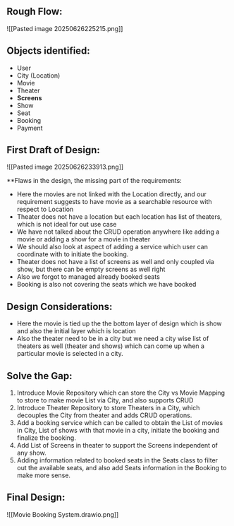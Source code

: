 
## Rough Flow:

![[Pasted image 20250626225215.png]]

## Objects identified:

- User
- City (Location)
- Movie
- Theater
- **Screens**
- Show
- Seat
- Booking
- Payment

## First Draft of Design:

![[Pasted image 20250626233913.png]]

**Flaws in the design, the missing part of the requirements:

- Here the movies are not linked with the Location directly, and our requirement suggests to have movie as a searchable resource with respect to Location
- Theater does not have a location but each location has list of theaters, which is not ideal for out use case
- We have not talked about the CRUD operation anywhere like adding a movie or adding a show for a movie in theater
- We should also look at aspect of adding a service which user can coordinate with to initiate the booking.
- Theater does not have a list of screens as well and only coupled via show, but there can be empty screens as well right
- Also we forgot to managed already booked seats
- Booking is also not covering the seats which we have booked

## Design Considerations: 

- Here the movie is tied up the the bottom layer of design which is show and also the initial layer which is location
- Also the theater need to be in a city but we need a city wise list of theaters as well (theater and shows) which can come up when a particular movie is selected in a city.

## Solve the Gap:

1. Introduce Movie Repository which can store the City vs Movie Mapping to store to make movie List via City, and also supports CRUD
2. Introduce Theater Repository to store Theaters in a City, which decouples the City from theater and adds CRUD operations.
3. Add a booking service which can be called to obtain the List of movies in City, List of shows with that movie in a city, initiate the booking and finalize the booking.
4. Add List of Screens in theater to support the Screens independent of any show.
5. Adding information related to booked seats in the Seats class to filter out the available seats, and also add Seats information in the Booking to make more sense.

## Final Design:

![[Movie Booking System.drawio.png]]


